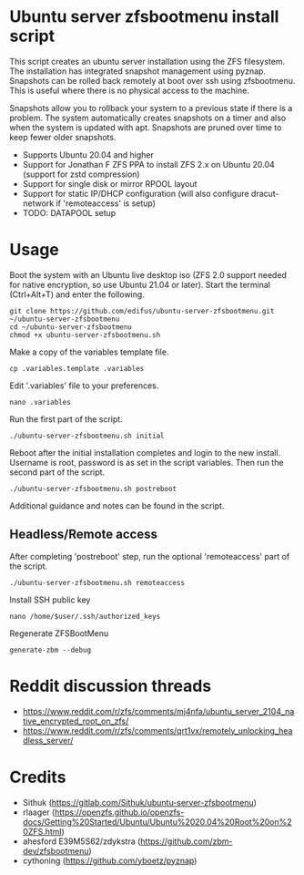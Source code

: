 # Ubuntu server zfsbootmenu install script
This script creates an ubuntu server installation using the ZFS filesystem. The installation has integrated snapshot management using pyznap. Snapshots can be rolled back remotely at boot over ssh using zfsbootmenu. This is useful where there is no physical access to the machine.

Snapshots allow you to rollback your system to a previous state if there is a problem. The system automatically creates snapshots on a timer and also when the system is updated with apt. Snapshots are pruned over time to keep fewer older snapshots.

* Supports Ubuntu 20.04 and higher
* Support for Jonathan F ZFS PPA to install ZFS 2.x on Ubuntu 20.04 (support for zstd compression)
* Support for single disk or mirror RPOOL layout
* Support for static IP/DHCP configuration (will also configure dracut-network if 'remoteaccess' is setup)
* TODO: DATAPOOL setup


# Usage
Boot the system with an Ubuntu live desktop iso (ZFS 2.0 support needed for native encryption, so use Ubuntu 21.04 or later). Start the terminal (Ctrl+Alt+T) and enter the following.

	git clone https://github.com/edifus/ubuntu-server-zfsbootmenu.git ~/ubuntu-server-zfsbootmenu
    cd ~/ubuntu-server-zfsbootmenu
    chmod +x ubuntu-server-zfsbootmenu.sh

Make a copy of the variables template file.

	cp .variables.template .variables

Edit '.variables' file to your preferences.

	nano .variables

Run the first part of the script.

	./ubuntu-server-zfsbootmenu.sh initial

Reboot after the initial installation completes and login to the new install. Username is root, password is as set in the script variables. Then run the second part of the script.

	./ubuntu-server-zfsbootmenu.sh postreboot

Additional guidance and notes can be found in the script.

## Headless/Remote access
After completing 'postreboot' step, run the optional 'remoteaccess' part of the script.

	./ubuntu-server-zfsbootmenu.sh remoteaccess

Install SSH public key

	nano /home/$user/.ssh/authorized_keys

Regenerate ZFSBootMenu

	generate-zbm --debug


# Reddit discussion threads
* https://www.reddit.com/r/zfs/comments/mj4nfa/ubuntu_server_2104_native_encrypted_root_on_zfs/
* https://www.reddit.com/r/zfs/comments/qrt1vx/remotely_unlocking_headless_server/


# Credits
* Sithuk (https://gitlab.com/Sithuk/ubuntu-server-zfsbootmenu)
* rlaager (https://openzfs.github.io/openzfs-docs/Getting%20Started/Ubuntu/Ubuntu%2020.04%20Root%20on%20ZFS.html)
* ahesford E39M5S62/zdykstra (https://github.com/zbm-dev/zfsbootmenu)
* cythoning (https://github.com/yboetz/pyznap)
